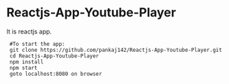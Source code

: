 # Reactjs-App-Youtube-Player
It is reactjs app.
```
 #To start the app:
 git clone https://github.com/pankaj142/Reactjs-App-Youtube-Player.git
 cd Reactjs-App-Youtube-Player
 npm install
 npm start
 goto localhost:8080 on browser
```
